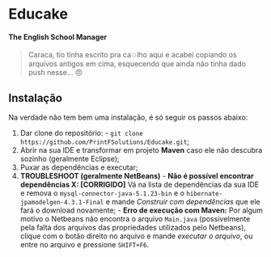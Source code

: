 # Educake
#### The English School Manager
> Caraca, tio tinha escrito pra ca:boom:lho aqui e acabei copiando os arquivos antigos em cima, esquecendo que ainda não tinha dado push nesse... :angry:

## Instalação
Na verdade não tem bem uma instalação, é só seguir os passos abaixo:
  1. Dar clone do repositório:
    - `git clone https://github.com/PrintFSolutions/Educake.git`;
  2. Abrir na sua IDE e transformar em projeto **Maven** caso ele não descubra sozinho (geralmente Eclipse);
  3. Puxar as dependências e executar;
  4. **TROUBLESHOOT (geralmente NetBeans)**
    - **Não é possível encontrar dependências X: [CORRIGIDO]** Vá na lista de dependências da sua IDE e remova o `mysql-connector-java-5.1.23-bin` e o `hibernate-jpamodelgen-4.3.1-Final` e mande _Construir com dependências_ que ele fará o download novamente;
    - **Erro de execução com Maven:** Por algum motivo o Netbeans não encontra o arquivo `Main.java` (possivelmente pela falta dos arquivos das propriedades utilizados pelo Netbeans), clique com o botão direito no arquivo e mande _executar o arquivo_, ou entre no arquivo e pressione `SHIFT+F6`.

